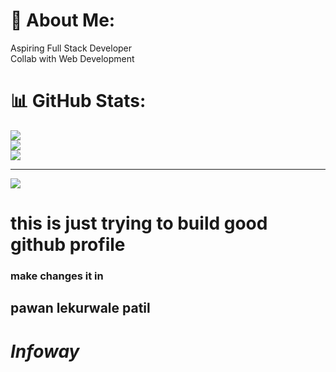# 💫 About Me:
Aspiring Full Stack Developer <br>Collab with Web Development

# 📊 GitHub Stats:
![](https://github-readme-stats.vercel.app/api?username=plpatil1&theme=merko&hide_border=true&include_all_commits=true&count_private=true)<br/>
![](https://nirzak-streak-stats.vercel.app/?user=plpatil1&theme=merko&hide_border=true)<br/>
![](https://github-readme-stats.vercel.app/api/top-langs/?username=plpatil1&theme=merko&hide_border=true&include_all_commits=true&count_private=true&layout=compact)

---
[![](https://visitcount.itsvg.in/api?id=plpatil1&icon=0&color=0)](https://visitcount.itsvg.in)

<!-- Proudly created with GPRM ( https://gprm.itsvg.in ) -->
# this is just trying to build good github profile
### make changes it in 
## pawan lekurwale patil
# _Infoway_

